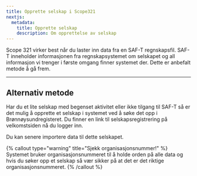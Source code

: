 ```yaml
---
title: Opprette selskap i Scope321
nextjs:
  metadata:
    title: Opprette selskap
    description: Om opprettelse av selskap
---
```


Scope 321 virker best når du laster inn data fra en SAF-T regnskapsfil. SAF-T inneholder informasjonen fra regnskapsystemet om selskapet og all informasjon vi trenger i første omgang finner systemet der. Dette er anbefalt metode å gå frem.

---

## Alternativ metode

Har du et lite selskap med begenset aktivitet eller ikke tilgang til SAF-T så er det mulig å opprette et selskap i systemet ved å søke det opp i Brønnøysundregisteret. Du finner en link til selskapsregistrering på velkomstsiden nå du logger inn.

Du kan senere importere data til dette selskapet.

{% callout type="warning" title="Sjekk organisasjonsnummer!" %}
Systemet bruker organisasjonsnummeret til å holde orden på alle data og hvis du søker opp et selskap så vær sikker på at det er det riktige organisasjonsnummeret.
{% /callout %}
